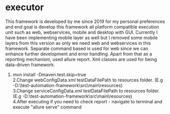 # executor

This framework is developed by me since 2019 for my personal preferences and end goal is develop this framework all platform compatible execution unit such as web, webservices, mobile and desktop with GUI. Currently I have been implementing mobile layer as well but I removed some mobile layers from this version as only we need web and webservices in this framework. Separate command based is used for web since we can enhance further development and error handling. Apart from that as a reporting mechanism, used allure report. Xml classes are used for being data-driven framework.

1. mvn install -Dmaven.test.skip=true  <br/>
2.Change webConfigData.xml testDataFilePath to resources folder. (E.g -D:\test-automation-framework\src\main\resources) <br/>
3.Change serviceConfigData.xml testDataFilePath to resources folder. (E.g -D:\test-automation-framework\src\main\resources)<br/>
4.After executing if you need to check report - navigate to terminal and execute "allure serve" command
